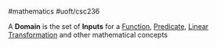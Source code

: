 #mathematics 
#uoft/csc236 

A **Domain** is the set of **Inputs** for a [Function](../../../Mathematics/MAT235%20Notes/Function.md), [Predicate](Predicate.md), [Linear Transformation](../../../Mathematics/MAT223%20Notes/Linear%20Transformation.md) and other mathematical concepts